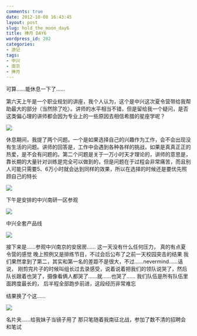 ```yaml
---
comments: true
date: 2012-10-08 16:43:45
layout: post
slug: hold_the_moon_day6
title: 捧月 DAY6
wordpress_id: 282
categories:
- 游记
tags:
- 中兴
- 南京
- 捧月
---
```


可算……能休息一下了……

第六天上午是一个职业规划的讲座，我个人认为，这个是中兴这次夏令营带给我帮助最大的部分（当然除了吃）。讲师的水平相当不错，但是留给我一个疑问，是否这类偏心理的讲师都会因为专业上的一些原因去相信希腊的星座学呢？

![](http://blog.bigtao.info/wp-content/uploads/2012/10/20120913_001s-1024x774.jpg)

休息期间，我提了两个问题。一个是如果选择自己的兴趣作为工作，会不会出现没有生活的问题。讲师的回答是，工作中会遇到各种各样的挑战，如果是真真正正的热爱，是不会有问题的。第二个问题是关于一万小时天才理论的，讲师的意思是，靠长期的大量针对训练是完全可以做到的，但是问题在于过程会非常痛苦，而且别人可能只需要5、6万小时就会达到同样的效果，所以在选择的时候还是要优先照顾自己的特长

![](http://blog.bigtao.info/wp-content/uploads/2012/10/20120913_002s-1024x771.jpg)

下午是安排的中兴南研一区参观

![](http://blog.bigtao.info/wp-content/uploads/2012/10/photo2012.09.13_16.09.44.38-777x1024.jpg)

中兴全套产品线

![](http://blog.bigtao.info/wp-content/uploads/2012/10/photo2012.09.13_16.11.35.33-1024x777.jpg)

接下来是……参观中兴南京的安居房……
这一天没有什么任何压力， 真的有点夏令营的感觉
晚上照例又是排练节目，不过会后公布了之前一天校园突击的结果
我们果然拿到了第二，其实和第一名的差距不是很大，不过……nevermind……话说， 刚剪完片子的时候叫组长过去录感受，说着说着把我们的领队说哭了，然后队长跟着也哭了，摄像看俩人都哭了……就……也哭了……
我们队伍是所有队伍里面跨度最长的， 后半程全部跑步前进，这段经历非常难忘

结果换了个这……

![](http://blog.bigtao.info/wp-content/uploads/2012/10/20120913_002-1024x769.jpg)

名片夹……给我妹子当镜子用了
那只笔随着我南征北战，参加了数不清的招聘会和笔试
